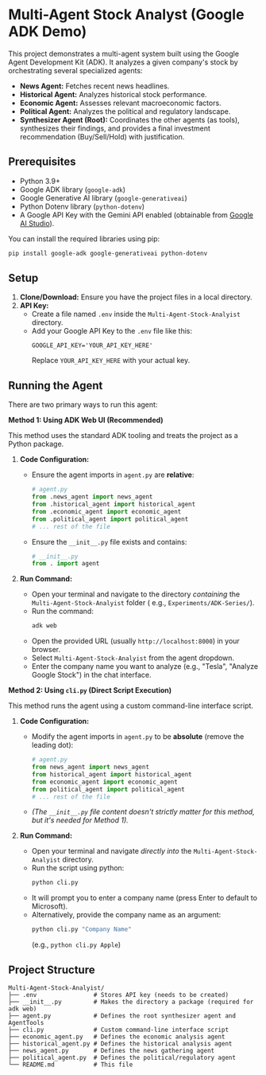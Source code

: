 # Multi-Agent Stock Analyst (Google ADK Demo)

This project demonstrates a multi-agent system built using the Google Agent Development Kit (ADK). It analyzes a given company's
stock by orchestrating several specialized agents:

* **News Agent:** Fetches recent news headlines.
* **Historical Agent:** Analyzes historical stock performance.
* **Economic Agent:** Assesses relevant macroeconomic factors.
* **Political Agent:** Analyzes the political and regulatory landscape.
* **Synthesizer Agent (Root):** Coordinates the other agents (as tools), synthesizes their findings, and provides a final
  investment recommendation (Buy/Sell/Hold) with justification.

## Prerequisites

* Python 3.9+
* Google ADK library (`google-adk`)
* Google Generative AI library (`google-generativeai`)
* Python Dotenv library (`python-dotenv`)
* A Google API Key with the Gemini API enabled (obtainable from [Google AI Studio](https://aistudio.google.com/app/apikey)).

You can install the required libraries using pip:

```bash
pip install google-adk google-generativeai python-dotenv
```

## Setup

1. **Clone/Download:** Ensure you have the project files in a local directory.
2. **API Key:**
    * Create a file named `.env` inside the `Multi-Agent-Stock-Analyist` directory.
    * Add your Google API Key to the `.env` file like this:
      ```env
      GOOGLE_API_KEY='YOUR_API_KEY_HERE'
      ```
      Replace `YOUR_API_KEY_HERE` with your actual key.

## Running the Agent

There are two primary ways to run this agent:

**Method 1: Using ADK Web UI (Recommended)**

This method uses the standard ADK tooling and treats the project as a Python package.

1. **Code Configuration:**
    * Ensure the agent imports in `agent.py` are **relative**:
      ```python
      # agent.py
      from .news_agent import news_agent
      from .historical_agent import historical_agent
      from .economic_agent import economic_agent
      from .political_agent import political_agent
      # ... rest of the file
      ```
    * Ensure the `__init__.py` file exists and contains:
      ```python
      # __init__.py
      from . import agent
      ```

2. **Run Command:**
    * Open your terminal and navigate to the directory *containing* the `Multi-Agent-Stock-Analyist` folder (
      e.g., `Experiments/ADK-Series/`).
    * Run the command:
      ```bash
      adk web
      ```
    * Open the provided URL (usually `http://localhost:8000`) in your browser.
    * Select `Multi-Agent-Stock-Analyist` from the agent dropdown.
    * Enter the company name you want to analyze (e.g., "Tesla", "Analyze Google Stock") in the chat interface.

**Method 2: Using `cli.py` (Direct Script Execution)**

This method runs the agent using a custom command-line interface script.

1. **Code Configuration:**
    * Modify the agent imports in `agent.py` to be **absolute** (remove the leading dot):
      ```python
      # agent.py
      from news_agent import news_agent
      from historical_agent import historical_agent
      from economic_agent import economic_agent
      from political_agent import political_agent
      # ... rest of the file
      ```
    * *(The `__init__.py` file content doesn't strictly matter for this method, but it's needed for Method 1).*

2. **Run Command:**
    * Open your terminal and navigate *directly into* the `Multi-Agent-Stock-Analyist` directory.
    * Run the script using python:
      ```bash
      python cli.py
      ```
    * It will prompt you to enter a company name (press Enter to default to Microsoft).
    * Alternatively, provide the company name as an argument:
      ```bash
      python cli.py "Company Name"
      ```
      (e.g., `python cli.py Apple`)

## Project Structure

```
Multi-Agent-Stock-Analyist/
├── .env                # Stores API key (needs to be created)
├── __init__.py         # Makes the directory a package (required for adk web)
├── agent.py            # Defines the root synthesizer agent and AgentTools
├── cli.py              # Custom command-line interface script
├── economic_agent.py   # Defines the economic analysis agent
├── historical_agent.py # Defines the historical analysis agent
├── news_agent.py       # Defines the news gathering agent
├── political_agent.py  # Defines the political/regulatory agent
└── README.md           # This file
``` 
